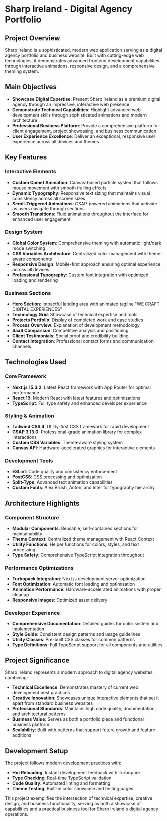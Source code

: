 # Sharp Ireland - Digital Agency Portfolio

## Project Overview

Sharp Ireland is a sophisticated, modern web application serving as a digital agency portfolio and business website. Built with cutting-edge web technologies, it demonstrates advanced frontend development capabilities through interactive animations, responsive design, and a comprehensive theming system.

## Main Objectives

- **Showcase Digital Expertise**: Present Sharp Ireland as a premium digital agency through an impressive, interactive web presence
- **Demonstrate Technical Capabilities**: Highlight advanced web development skills through sophisticated animations and modern architecture
- **Professional Business Platform**: Provide a comprehensive platform for client engagement, project showcasing, and business communication
- **User Experience Excellence**: Deliver an exceptional, responsive user experience across all devices and themes

## Key Features

### Interactive Elements
- **Custom Comet Animation**: Canvas-based particle system that follows mouse movement with smooth trailing effects
- **Dynamic Typography**: Responsive text sizing that maintains visual consistency across all screen sizes
- **Scroll-Triggered Animations**: GSAP-powered animations that activate as users navigate through sections
- **Smooth Transitions**: Fluid animations throughout the interface for enhanced user engagement

### Design System
- **Global Color System**: Comprehensive theming with automatic light/dark mode switching
- **CSS Variables Architecture**: Centralized color management with theme-aware components
- **Responsive Design**: Mobile-first approach ensuring optimal experience across all devices
- **Professional Typography**: Custom font integration with optimized loading and rendering

### Business Sections
- **Hero Section**: Impactful landing area with animated tagline "WE CRAFT DIGITAL EXPERIENCES"
- **Technology Grid**: Showcase of technical expertise and tools
- **Projects Portfolio**: Display of completed work and case studies
- **Process Overview**: Explanation of development methodology
- **SaaS Comparison**: Competitive analysis and positioning
- **Client Testimonials**: Social proof and credibility building
- **Contact Integration**: Professional contact forms and communication channels

## Technologies Used

### Core Framework
- **Next.js 15.3.2**: Latest React framework with App Router for optimal performance
- **React 19**: Modern React with latest features and optimizations
- **TypeScript**: Full type safety and enhanced developer experience

### Styling & Animation
- **Tailwind CSS 4**: Utility-first CSS framework for rapid development
- **GSAP 3.13.0**: Professional-grade animation library for complex interactions
- **Custom CSS Variables**: Theme-aware styling system
- **Canvas API**: Hardware-accelerated graphics for interactive elements

### Development Tools
- **ESLint**: Code quality and consistency enforcement
- **PostCSS**: CSS processing and optimization
- **Split-Type**: Advanced text animation capabilities
- **Custom Fonts**: Alex Brush, Anton, and Inter for typography hierarchy

## Architecture Highlights

### Component Structure
- **Modular Components**: Reusable, self-contained sections for maintainability
- **Theme Context**: Centralized theme management with React Context
- **Utility Functions**: Helper functions for colors, styles, and text processing
- **Type Safety**: Comprehensive TypeScript integration throughout

### Performance Optimizations
- **Turbopack Integration**: Next.js development server optimization
- **Font Optimization**: Automatic font loading and optimization
- **Animation Performance**: Hardware-accelerated animations with proper cleanup
- **Responsive Images**: Optimized asset delivery

### Developer Experience
- **Comprehensive Documentation**: Detailed guides for color system and implementation
- **Style Guide**: Consistent design patterns and usage guidelines
- **Utility Classes**: Pre-built CSS classes for common patterns
- **Type Definitions**: Full TypeScript support for all components and utilities

## Project Significance

Sharp Ireland represents a modern approach to digital agency websites, combining:

- **Technical Excellence**: Demonstrates mastery of current web development best practices
- **Creative Innovation**: Showcases unique interactive elements that set it apart from standard business websites
- **Professional Standards**: Maintains high code quality, documentation, and architectural patterns
- **Business Value**: Serves as both a portfolio piece and functional business platform
- **Scalability**: Built with patterns that support future growth and feature additions

## Development Setup

The project follows modern development practices with:
- **Hot Reloading**: Instant development feedback with Turbopack
- **Type Checking**: Real-time TypeScript validation
- **Code Quality**: Automated linting and formatting
- **Theme Testing**: Built-in color showcase and testing pages

This project exemplifies the intersection of technical expertise, creative design, and business functionality, serving as both a showcase of capabilities and a practical business tool for Sharp Ireland's digital agency operations.